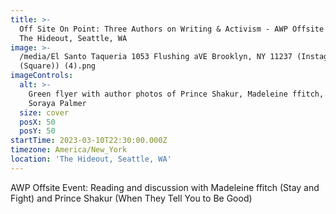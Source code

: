 ```yaml
---
title: >-
  Off Site On Point: Three Authors on Writing & Activism - AWP Offsite Event at
  The Hideout, Seattle, WA
image: >-
  /media/El Santo Taqueria 1053 Flushing aVE Brooklyn, NY 11237 (Instagram Post
  (Square)) (4).png
imageControls:
  alt: >-
    Green flyer with author photos of Prince Shakur, Madeleine ffitch, and
    Soraya Palmer
  size: cover
  posX: 50
  posY: 50
startTime: 2023-03-10T22:30:00.000Z
timezone: America/New_York
location: 'The Hideout, Seattle, WA'
---
```


AWP Offsite Event: Reading and discussion with Madeleine ffitch (Stay and Fight) and Prince Shakur (When They Tell You to Be Good)
